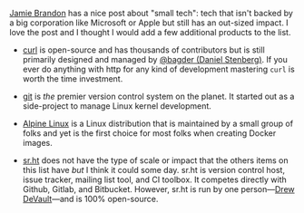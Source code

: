 [Jamie Brandon](https://scattered-thoughts.net/) has a nice post about "small tech": tech that isn't backed by a big corporation like Microsoft or Apple but still has an out-sized impact. I love the post and I thought I would add a few additional products to the list.

- [curl](https://curl.haxx.se/) is open-source and has thousands of contributors but is still primarily designed and managed by [@bagder (Daniel Stenberg)](https://daniel.haxx.se/). If you ever do anything with http for any kind of development mastering `curl` is worth the time investment.

- [git](https://git-scm.com/) is _the_ premier version control system on the planet. It started out as a side-project to manage Linux kernel development.

- [Alpine Linux](https://www.alpinelinux.org/) is a Linux distribution that is maintained by a small group of folks and yet is the first choice for most folks when creating Docker images.

- [sr.ht](https://sr.ht/) does not have the type of scale or impact that the others items on this list have _but_ I think it could some day. sr.ht is version control host, issue tracker, mailing list tool, and CI toolbox. It competes directly with Github, Gitlab, and Bitbucket. However, sr.ht is run by one person—[Drew DeVault](https://drewdevault.com/)—and is 100% open-source.

